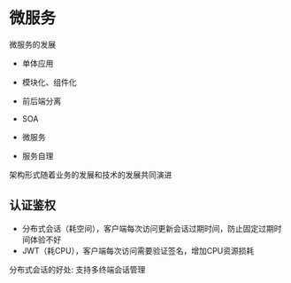 # 微服务

微服务的发展

- 单体应用

- 模块化、组件化

- 前后端分离

- SOA

- 微服务

- 服务自理

架构形式随着业务的发展和技术的发展共同演进

## 认证鉴权

- 分布式会话（耗空间），客户端每次访问更新会话过期时间，防止固定过期时间体验不好
- JWT（耗CPU），客户端每次访问需要验证签名，增加CPU资源损耗

分布式会话的好处: 支持多终端会话管理
